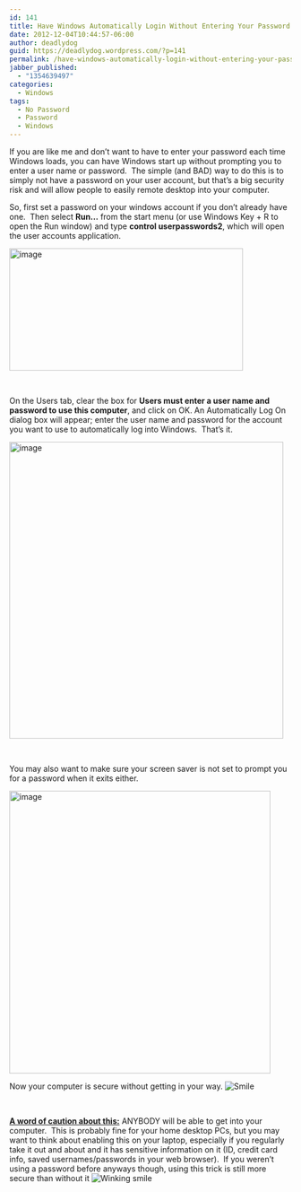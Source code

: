 ```yaml
---
id: 141
title: Have Windows Automatically Login Without Entering Your Password
date: 2012-12-04T10:44:57-06:00
author: deadlydog
guid: https://deadlydog.wordpress.com/?p=141
permalink: /have-windows-automatically-login-without-entering-your-password/
jabber_published:
  - "1354639497"
categories:
  - Windows
tags:
  - No Password
  - Password
  - Windows
---
```

If you are like me and don&#8217;t want to have to enter your password each time Windows loads, you can have Windows start up without prompting you to enter a user name or password.&#160; The simple (and BAD) way to do this is to simply not have a password on your user account, but that’s a big security risk and will allow people to easily remote desktop into your computer.

So, first set a password on your windows account if you don’t already have one.&#160; Then select **Run&#8230;** from the start menu (or use Windows Key + R to open the Run window) and type **control userpasswords2**, which will open the user accounts application.

[<img title="image" style="background-image:none;padding-top:0;padding-left:0;display:inline;padding-right:0;border-width:0;" border="0" alt="image" src="http://dans-blog.azurewebsites.net/wp-content/uploads/2012/12/image_thumb.png" width="417" height="218" />](http://dans-blog.azurewebsites.net/wp-content/uploads/2012/12/image.png)

&#160;

On the Users tab, clear the box for **Users must enter a user name and password to use this computer**, and click on OK. An Automatically Log On dialog box will appear; enter the user name and password for the account you want to use to automatically log into Windows.&#160; That&#8217;s it.&#160;

[<img title="image" style="background-image:none;padding-top:0;padding-left:0;display:inline;padding-right:0;border-width:0;" border="0" alt="image" src="http://dans-blog.azurewebsites.net/wp-content/uploads/2012/12/image_thumb1.png" width="489" height="529" />](http://dans-blog.azurewebsites.net/wp-content/uploads/2012/12/image1.png)

&#160;

You may also want to make sure your screen saver is not set to prompt you for a password when it exits either.

[<img title="image" style="background-image:none;padding-top:0;padding-left:0;display:inline;padding-right:0;border-width:0;" border="0" alt="image" src="http://dans-blog.azurewebsites.net/wp-content/uploads/2012/12/image_thumb2.png" width="466" height="504" />](http://dans-blog.azurewebsites.net/wp-content/uploads/2012/12/image2.png)

Now your computer is secure without getting in your way. <img class="wlEmoticon wlEmoticon-smile" style="border-style:none;" alt="Smile" src="http://dans-blog.azurewebsites.net/wp-content/uploads/2012/12/wlemoticon-smile.png" />

&#160;

**<u>A word of caution about this:</u>** ANYBODY will be able to get into your computer.&#160; This is probably fine for your home desktop PCs, but you may want to think about enabling this on your laptop, especially if you regularly take it out and about and it has sensitive information on it (ID, credit card info, saved usernames/passwords in your web browser).&#160; If you weren’t using a password before anyways though, using this trick is still more secure than without it <img class="wlEmoticon wlEmoticon-winkingsmile" style="border-style:none;" alt="Winking smile" src="http://dans-blog.azurewebsites.net/wp-content/uploads/2012/12/wlemoticon-winkingsmile.png" />
